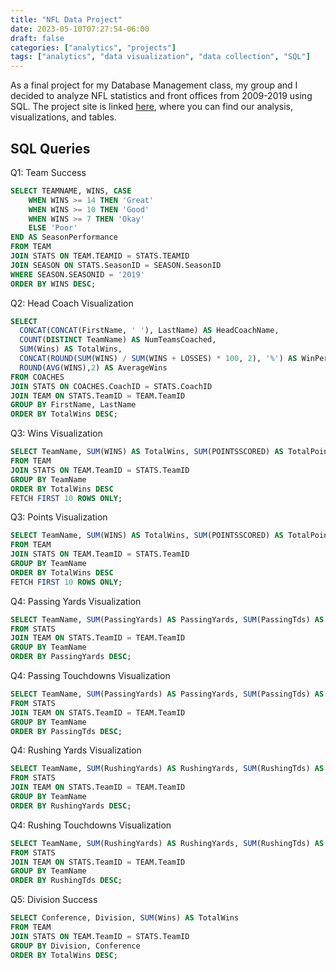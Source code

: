 ```yaml
---
title: "NFL Data Project"
date: 2023-05-10T07:27:54-06:00
draft: false
categories: ["analytics", "projects"]
tags: ["analytics", "data visualization", "data collection", "SQL"]
---
```


As a final project for my Database Management class, my group and I decided to analyze NFL statistics and front offices from 2009-2019 using SQL. The project site is linked [here](https://apex.oracle.com/pls/apex/r/nfl_data_project/nfl-data-analysis/home?session=100636108704812), where you can find our analysis, visualizations, and tables.

## SQL Queries

Q1: Team Success

```sql
SELECT TEAMNAME, WINS, CASE 
    WHEN WINS >= 14 THEN 'Great' 
    WHEN WINS >= 10 THEN 'Good' 
    WHEN WINS >= 7 THEN 'Okay' 
    ELSE 'Poor' 
END AS SeasonPerformance 
FROM TEAM 
JOIN STATS ON TEAM.TEAMID = STATS.TEAMID
JOIN SEASON ON STATS.SeasonID = SEASON.SeasonID
WHERE SEASON.SEASONID = '2019' 
ORDER BY WINS DESC;
```

Q2: Head Coach Visualization

```sql
SELECT
  CONCAT(CONCAT(FirstName, ' '), LastName) AS HeadCoachName, 
  COUNT(DISTINCT TeamName) AS NumTeamsCoached, 
  SUM(Wins) AS TotalWins,
  CONCAT(ROUND(SUM(WINS) / SUM(WINS + LOSSES) * 100, 2), '%') AS WinPercentage,
  ROUND(AVG(WINS),2) AS AverageWins
FROM COACHES
JOIN STATS ON COACHES.CoachID = STATS.CoachID
JOIN TEAM ON STATS.TeamID = TEAM.TeamID
GROUP BY FirstName, LastName
ORDER BY TotalWins DESC;
```

Q3: Wins Visualization

```sql
SELECT TeamName, SUM(WINS) AS TotalWins, SUM(POINTSSCORED) AS TotalPointsScored
FROM TEAM
JOIN STATS ON TEAM.TeamID = STATS.TeamID
GROUP BY TeamName
ORDER BY TotalWins DESC
FETCH FIRST 10 ROWS ONLY;
```

Q3: Points Visualization

```sql
SELECT TeamName, SUM(WINS) AS TotalWins, SUM(POINTSSCORED) AS TotalPointsScored
FROM TEAM
JOIN STATS ON TEAM.TeamID = STATS.TeamID
GROUP BY TeamName
ORDER BY TotalWins DESC
FETCH FIRST 10 ROWS ONLY;
```

Q4: Passing Yards Visualization

```sql
SELECT TeamName, SUM(PassingYards) AS PassingYards, SUM(PassingTds) AS PassingTDs
FROM STATS
JOIN TEAM ON STATS.TeamID = TEAM.TeamID
GROUP BY TeamName
ORDER BY PassingYards DESC;
```

Q4: Passing Touchdowns Visualization

```sql
SELECT TeamName, SUM(PassingYards) AS PassingYards, SUM(PassingTds) AS PassingTDs
FROM STATS
JOIN TEAM ON STATS.TeamID = TEAM.TeamID
GROUP BY TeamName
ORDER BY PassingTds DESC;
```

Q4: Rushing Yards Visualization

```sql
SELECT TeamName, SUM(RushingYards) AS RushingYards, SUM(RushingTds) AS RushingTDs
FROM STATS
JOIN TEAM ON STATS.TeamID = TEAM.TeamID
GROUP BY TeamName
ORDER BY RushingYards DESC;
```

Q4: Rushing Touchdowns Visualization

```sql
SELECT TeamName, SUM(RushingYards) AS RushingYards, SUM(RushingTds) AS RushingTDs
FROM STATS
JOIN TEAM ON STATS.TeamID = TEAM.TeamID
GROUP BY TeamName
ORDER BY RushingTds DESC;
```

Q5: Division Success

```sql
SELECT Conference, Division, SUM(Wins) AS TotalWins
FROM TEAM 
JOIN STATS ON TEAM.TeamID = STATS.TeamID
GROUP BY Division, Conference
ORDER BY TotalWins DESC;
```
